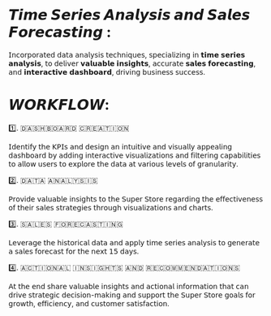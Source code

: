 # 𝙏𝙞𝙢𝙚 𝙎𝙚𝙧𝙞𝙚𝙨 𝘼𝙣𝙖𝙡𝙮𝙨𝙞𝙨 𝙖𝙣𝙙 𝙎𝙖𝙡𝙚𝙨 𝙁𝙤𝙧𝙚𝙘𝙖𝙨𝙩𝙞𝙣𝙜 :

𝖨𝗇𝖼𝗈𝗋𝗉𝗈𝗋𝖺𝗍𝖾𝖽 𝖽𝖺𝗍𝖺 𝖺𝗇𝖺𝗅𝗒𝗌𝗂𝗌 𝗍𝖾𝖼𝗁𝗇𝗂𝗊𝗎𝖾𝗌, 𝗌𝗉𝖾𝖼𝗂𝖺𝗅𝗂𝗓𝗂𝗇𝗀 𝗂𝗇 𝘁𝗶𝗺𝗲 𝘀𝗲𝗿𝗶𝗲𝘀 𝗮𝗻𝗮𝗹𝘆𝘀𝗶𝘀, 𝗍𝗈 𝖽𝖾𝗅𝗂𝗏𝖾𝗋 𝘃𝗮𝗹𝘂𝗮𝗯𝗹𝗲 𝗶𝗻𝘀𝗶𝗴𝗵𝘁𝘀, 𝖺𝖼𝖼𝗎𝗋𝖺𝗍𝖾 𝘀𝗮𝗹𝗲𝘀 𝗳𝗼𝗿𝗲𝗰𝗮𝘀𝘁𝗶𝗻𝗴, 𝖺𝗇𝖽 𝗶𝗻𝘁𝗲𝗿𝗮𝗰𝘁𝗶𝘃𝗲 𝗱𝗮𝘀𝗵𝗯𝗼𝗮𝗿𝗱, 𝖽𝗋𝗂𝗏𝗂𝗇𝗀 𝖻𝗎𝗌𝗂𝗇𝖾𝗌𝗌 𝗌𝗎𝖼𝖼𝖾𝗌𝗌.

# 𝙒𝙊𝙍𝙆𝙁𝙇𝙊𝙒:

1️⃣. ​🇩​​🇦​​🇸​​🇭​​🇧​​🇴​​🇦​​🇷​​🇩​ ​🇨​​🇷​​🇪​​🇦​​🇹​​🇮​​🇴​​🇳​

𝖨𝖽𝖾𝗇𝗍𝗂𝖿𝗒 𝗍𝗁𝖾 𝖪𝖯𝖨𝗌 𝖺𝗇𝖽 𝖽𝖾𝗌𝗂𝗀𝗇 𝖺𝗇 𝗂𝗇𝗍𝗎𝗂𝗍𝗂𝗏𝖾 𝖺𝗇𝖽 𝗏𝗂𝗌𝗎𝖺𝗅𝗅𝗒 𝖺𝗉𝗉𝖾𝖺𝗅𝗂𝗇𝗀 𝖽𝖺𝗌𝗁𝖻𝗈𝖺𝗋𝖽 𝖻𝗒 𝖺𝖽𝖽𝗂𝗇𝗀 𝗂𝗇𝗍𝖾𝗋𝖺𝖼𝗍𝗂𝗏𝖾 𝗏𝗂𝗌𝗎𝖺𝗅𝗂𝗓𝖺𝗍𝗂𝗈𝗇𝗌 𝖺𝗇𝖽 𝖿𝗂𝗅𝗍𝖾𝗋𝗂𝗇𝗀 𝖼𝖺𝗉𝖺𝖻𝗂𝗅𝗂𝗍𝗂𝖾𝗌 𝗍𝗈 𝖺𝗅𝗅𝗈𝗐 𝗎𝗌𝖾𝗋𝗌 𝗍𝗈 𝖾𝗑𝗉𝗅𝗈𝗋𝖾 𝗍𝗁𝖾 𝖽𝖺𝗍𝖺 𝖺𝗍 𝗏𝖺𝗋𝗂𝗈𝗎𝗌 𝗅𝖾𝗏𝖾𝗅𝗌 𝗈𝖿 𝗀𝗋𝖺𝗇𝗎𝗅𝖺𝗋𝗂𝗍𝗒.

2️⃣. ​🇩​​🇦​​🇹​​🇦​ ​🇦​​🇳​​🇦​​🇱​​🇾​​🇸​​🇮​​🇸​

𝖯𝗋𝗈𝗏𝗂𝖽𝖾 𝗏𝖺𝗅𝗎𝖺𝖻𝗅𝖾 𝗂𝗇𝗌𝗂𝗀𝗁𝗍𝗌 𝗍𝗈 𝗍𝗁𝖾 𝖲𝗎𝗉𝖾𝗋 𝖲𝗍𝗈𝗋𝖾 𝗋𝖾𝗀𝖺𝗋𝖽𝗂𝗇𝗀 𝗍𝗁𝖾 𝖾𝖿𝖿𝖾𝖼𝗍𝗂𝗏𝖾𝗇𝖾𝗌𝗌 𝗈𝖿 𝗍𝗁𝖾𝗂𝗋 𝗌𝖺𝗅𝖾𝗌 𝗌𝗍𝗋𝖺𝗍𝖾𝗀𝗂𝖾𝗌 𝗍𝗁𝗋𝗈𝗎𝗀𝗁 𝗏𝗂𝗌𝗎𝖺𝗅𝗂𝗓𝖺𝗍𝗂𝗈𝗇𝗌 𝖺𝗇𝖽 𝖼𝗁𝖺𝗋𝗍𝗌.

3️⃣. ​🇸​​🇦​​🇱​​🇪​​🇸​ ​🇫​​🇴​​🇷​​🇪​​🇨​​🇦​​🇸​​🇹​​🇮​​🇳​​🇬​

𝖫𝖾𝗏𝖾𝗋𝖺𝗀𝖾 𝗍𝗁𝖾 𝗁𝗂𝗌𝗍𝗈𝗋𝗂𝖼𝖺𝗅 𝖽𝖺𝗍𝖺 𝖺𝗇𝖽 𝖺𝗉𝗉𝗅𝗒 𝗍𝗂𝗆𝖾 𝗌𝖾𝗋𝗂𝖾𝗌 𝖺𝗇𝖺𝗅𝗒𝗌𝗂𝗌 𝗍𝗈 𝗀𝖾𝗇𝖾𝗋𝖺𝗍𝖾 𝖺 𝗌𝖺𝗅𝖾𝗌 𝖿𝗈𝗋𝖾𝖼𝖺𝗌𝗍 𝖿𝗈𝗋 𝗍𝗁𝖾 𝗇𝖾𝗑𝗍 𝟣𝟧 𝖽𝖺𝗒𝗌.

4️⃣. ​🇦​​🇨​​🇹​​🇮​​🇴​​🇳​​🇦​​🇱​ ​🇮​​🇳​​🇸​​🇮​​🇬​​🇭​​🇹​​🇸​ ​🇦​​🇳​​🇩​ ​🇷​​🇪​​🇨​​🇴​​🇲​​🇲​​🇪​​🇳​​🇩​​🇦​​🇹​​🇮​​🇴​​🇳​​🇸​

𝖠𝗍 𝗍𝗁𝖾 𝖾𝗇𝖽 𝗌𝗁𝖺𝗋𝖾 𝗏𝖺𝗅𝗎𝖺𝖻𝗅𝖾 𝗂𝗇𝗌𝗂𝗀𝗁𝗍𝗌 𝖺𝗇𝖽 𝖺𝖼𝗍𝗂𝗈𝗇𝖺𝗅 𝗂𝗇𝖿𝗈𝗋𝗆𝖺𝗍𝗂𝗈𝗇 𝗍𝗁𝖺𝗍 𝖼𝖺𝗇 𝖽𝗋𝗂𝗏𝖾 𝗌𝗍𝗋𝖺𝗍𝖾𝗀𝗂𝖼 𝖽𝖾𝖼𝗂𝗌𝗂𝗈𝗇-𝗆𝖺𝗄𝗂𝗇𝗀 𝖺𝗇𝖽 𝗌𝗎𝗉𝗉𝗈𝗋𝗍 𝗍𝗁𝖾 𝖲𝗎𝗉𝖾𝗋 𝖲𝗍𝗈𝗋𝖾 𝗀𝗈𝖺𝗅𝗌 𝖿𝗈𝗋 𝗀𝗋𝗈𝗐𝗍𝗁, 𝖾𝖿𝖿𝗂𝖼𝗂𝖾𝗇𝖼𝗒, 𝖺𝗇𝖽 𝖼𝗎𝗌𝗍𝗈𝗆𝖾𝗋 𝗌𝖺𝗍𝗂𝗌𝖿𝖺𝖼𝗍𝗂𝗈𝗇.
